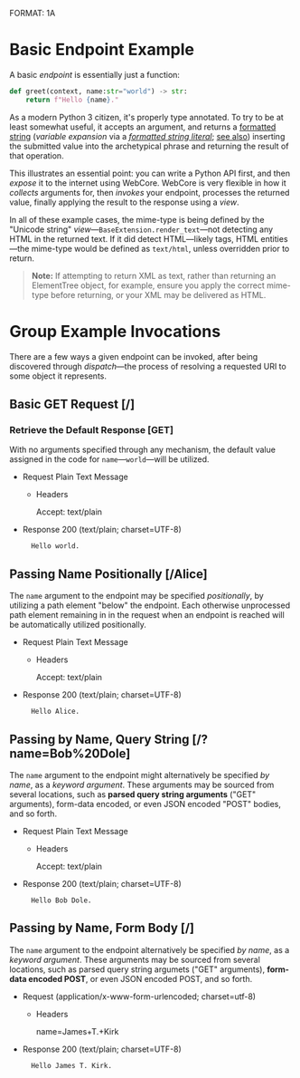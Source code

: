 FORMAT: 1A

# Basic Endpoint Example

A basic *endpoint* is essentially just a function:

```python
def greet(context, name:str="world") -> str:
	return f"Hello {name}."
```

As a modern Python 3 citizen, it's properly type annotated. To try to be at least somewhat useful, it accepts an argument, and returns a [formatted string](https://docs.python.org/3/library/string.html#format-string-syntax) (*variable expansion* via a [*formatted string literal*](https://docs.python.org/3/reference/lexical_analysis.html#f-strings); [see also](https://pyformat.info)) inserting the submitted value into the archetypical phrase and returning the result of that operation.

This illustrates an essential point: you can write a Python API first, and then *expose* it to the internet using WebCore. WebCore is very flexible in how it *collects* arguments for, then *invokes* your endpoint, processes the returned value, finally applying the result to the response using a *view*.

In all of these example cases, the mime-type is being defined by the "Unicode string" *view*—`BaseExtension.render_text`—not detecting any HTML in the returned text.  If it did detect HTML—likely tags, HTML entities—the mime-type would be defined as `text/html`, unless overridden prior to return.

> **Note:** If attempting to return XML as text, rather than returning an ElementTree object, for example, ensure you apply the correct mime-type before returning, or your XML may be delivered as HTML.


# Group Example Invocations

There are a few ways a given endpoint can be invoked, after being discovered through *dispatch*—the process of resolving a requested URI to some object it represents.

## Basic GET Request [/]

### Retrieve the Default Response [GET]
With no arguments specified through any mechanism, the default value assigned in the code for `name`—`world`—will be utilized.

+ Request Plain Text Message

	+ Headers

		Accept: text/plain

+ Response 200 (text/plain; charset=UTF-8)

		Hello world.


## Passing Name Positionally [/Alice]
The `name` argument to the endpoint may be specified *positionally*, by utilizing a path element "below" the endpoint. Each otherwise unprocessed path element remaining in in the request when an endpoint is reached will be automatically utilized positionally.

+ Request Plain Text Message

	+ Headers

		Accept: text/plain

+ Response 200 (text/plain; charset=UTF-8)

		Hello Alice.


## Passing by Name, Query String [/?name=Bob%20Dole]

The `name` argument to the endpoint might alternatively be specified *by name*, as a *keyword argument*. These arguments may be sourced from several locations, such as **parsed query string arguments** ("GET" arguments), form-data encoded, or even JSON encoded "POST" bodies, and so forth.

+ Request Plain Text Message

	+ Headers

		Accept: text/plain

+ Response 200 (text/plain; charset=UTF-8)

		Hello Bob Dole.


## Passing by Name, Form Body [/]

The `name` argument to the endpoint alternatively be specified *by name*, as a *keyword argument*. These arguments may be sourced from several locations, such as parsed query string argumets ("GET" arguments), **form-data encoded POST**, or even JSON encoded POST, and so forth.

+ Request (application/x-www-form-urlencoded; charset=utf-8)

	+ Headers

        name=James+T.+Kirk

+ Response 200 (text/plain; charset=UTF-8)

        Hello James T. Kirk.


